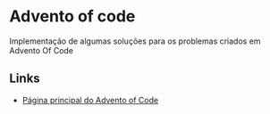 # Advento of code
Implementação de algumas soluções para os problemas criados em Advento Of Code

## Links
- [Página principal do Advento of Code](https://adventofcode.com/)
